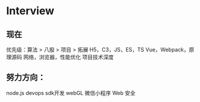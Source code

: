 # Interview

## 现在
优先级：算法 > 八股 > 项目 > 拓展
H5，C3，JS，ES，TS
Vue，Webpack，原理源码
网络，浏览器，性能优化
项目技术深度

## 努力方向：
node.js
devops
sdk开发
webGL
微信小程序
Web 安全